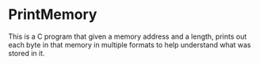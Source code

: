 # PrintMemory

This is a C program that given a memory address and a length, prints out each byte in that memory in multiple formats to help understand what was stored in it.
